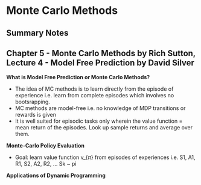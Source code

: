 # Monte Carlo Methods
## Summary Notes

## Chapter 5 - Monte Carlo Methods by Rich Sutton, Lecture 4 - Model Free Prediction by David Silver 

**What is Model Free Prediction or Monte Carlo Methods?**
- The idea of MC methods is to learn directly from the episode of experience i.e. learn from complete episodes which involves no bootsrapping. 
- MC methods are model-free i.e. no knowledge of MDP transitions or rewards is given
- It is well suited for episodic tasks only wherein the value function = mean return of the episodes. Look up sample returns and average over them. 

**Monte-Carlo Policy Evaluation**
- Goal: learn value function v_{$\pi$} from episodes of experiences i.e. S1, A1, R1, S2, A2, R2, ... Sk ~ pi
  
**Applications of Dynamic Programming**
